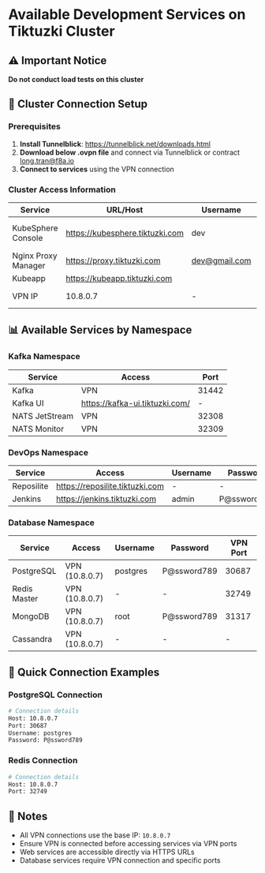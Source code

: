# Available Development Services on Tiktuzki Cluster

## ⚠️ Important Notice

**Do not conduct load tests on this cluster**

## 🔗 Cluster Connection Setup

### Prerequisites

1. **Install Tunnelblick**: https://tunnelblick.net/downloads.html
2. **Download below .ovpn file** and connect via Tunnelblick or contract long.tran@f8a.io
3. **Connect to services** using the VPN connection

### Cluster Access Information

| Service             | URL/Host                        | Username      | Password    | Notes                  |
|---------------------|---------------------------------|---------------|-------------|------------------------|
| KubeSphere Console  | https://kubesphere.tiktuzki.com | dev           | P@ssword789 | Main cluster interface |
| Nginx Proxy Manager | https://proxy.tiktuzki.com      | dev@gmail.com | P@ssword789 | Proxy manager          |
| Kubeapp             | https://kubeapp.tiktuzki.com    |               |             |                        |
| VPN IP              | 10.8.0.7                        | -             | -           | Base VPN IP            |

## 📊 Available Services by Namespace

### Kafka Namespace

| Service        | Access                         | Port  |
|----------------|--------------------------------|-------|
| Kafka          | VPN                            | 31442 |
| Kafka UI       | https://kafka-ui.tiktuzki.com/ | -     |
| NATS JetStream | VPN                            | 32308 |
| NATS Monitor   | VPN                            | 32309 |

### DevOps Namespace

| Service    | Access                          | Username | Password    | Port |
|------------|---------------------------------|----------|-------------|------|
| Reposilite | https://reposilite.tiktuzki.com | -        | -           | -    |
| Jenkins    | https://jenkins.tiktuzki.com    | admin    | P@ssword789 | -    |

### Database Namespace

| Service      | Access         | Username | Password    | VPN Port |
|--------------|----------------|----------|-------------|----------|
| PostgreSQL   | VPN (10.8.0.7) | postgres | P@ssword789 | 30687    |
| Redis Master | VPN (10.8.0.7) | -        | -           | 32749    |
| MongoDB      | VPN (10.8.0.7) | root     | P@ssword789 | 31317    |
| Cassandra    | VPN (10.8.0.7) | -        | -           | -        |

## 🔧 Quick Connection Examples

### PostgreSQL Connection

```bash
# Connection details
Host: 10.8.0.7
Port: 30687
Username: postgres
Password: P@ssword789
```

### Redis Connection

```bash
# Connection details
Host: 10.8.0.7
Port: 32749
```

## 📝 Notes

- All VPN connections use the base IP: `10.8.0.7`
- Ensure VPN is connected before accessing services via VPN ports
- Web services are accessible directly via HTTPS URLs
- Database services require VPN connection and specific ports
